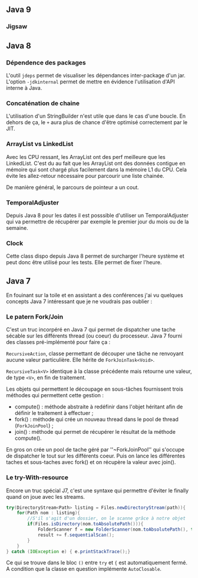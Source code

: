 <!-- --- title: Java / Concepts intéressant en Java -->
## Java 9
### Jigsaw


## Java 8
### Dépendence des packages
L'outil `jdeps` permet de visualiser les dépendances inter-package d'un jar.
L'option `-jdkinternal` permet de mettre en évidence l'utilisation d'API interne à Java.

### Concaténation de chaine
L'utilisation d'un StringBuilder n'est utile que dans le cas d'une boucle. En dehors de ça, le `+` aura plus de chance d'être optimisé correctement par le JIT.

### ArrayList vs LinkedList
Avec les CPU ressant, les ArrayList ont des perf meilleure que les LinkedList. C'est du au fait que les ArrayList ont des données contigue en mémoire qui
sont chargé plus facilement dans la mémoire L1 du CPU. Cela évite les allez-retour nécessaire pour parcourir une liste chainée.

De manière général, le parcours de pointeur a un cout.

### TemporalAdjuster
Depuis Java 8 pour les dates il est posssible d'utiliser un TemporalAdjuster qui va permettre de récupérer par exemple le premier jour du mois ou de la semaine.

### Clock
Cette class dispo depuis Java 8 permet de surcharger l'heure système et peut donc être utilisé pour les tests. Elle permet de fixer l'heure.

## Java 7
En fouinant sur la toile et en assistant a des conférences j'ai vu quelques concepts Java 7 intéressant que je ne
voudrais pas oublier :

### Le patern Fork/Join
C'est un truc incorpéré en Java 7 qui permet de dispatcher une tache sécable sur les différents thread (ou coeur) du
processeur. Java 7 fourni des classes pré-implémenté pour faire ça :

`RecursiveAction`, classe permettant de découper une tâche ne renvoyant aucune valeur particulière.
Elle hérite de `ForkJoinTask<Void>`.

`RecursiveTask<V>` identique à la classe précédente mais retourne une valeur, de type `<V>`, en fin de traitement.

Les objets qui permettent le découpage en sous-tâches fournissent trois méthodes qui permettent cette gestion :

 * compute() : méthode abstraite à redéfinir dans l'objet héritant afin de définir le traitement à effectuer ;
 * fork() : méthode qui crée un nouveau thread dans le pool de thread (`ForkJoinPool`) ;
 * join() : méthode qui permet de récupérer le résultat de la méthode compute().

En gros on crée un pool de tache géré par ''~ForkJoinPool'' qui s'occupe de dispatcher le tout sur les différents coeur.
Puis on lance les différentes taches et sous-taches avec fork() et on récupère la valeur avec join().

### Le try-With-resource
Encore un truc spécial J7, c'est une syntaxe qui permettre d'éviter le finally quand on joue avec les streams.

``` java
try(DirectoryStream<Path> listing = Files.newDirectoryStream(path)){			
	for(Path nom : listing){
		//S'il s'agit d'un dossier, on le scanne grâce à notre objet
		if(Files.isDirectory(nom.toAbsolutePath())){
			FolderScanner f = new FolderScanner(nom.toAbsolutePath(), this.filter);
			result += f.sequentialScan();
		}
	}
} catch (IOException e) { e.printStackTrace();}
```

Ce qui se trouve dans le bloc `()` entre `try` et `{` est automatiquement fermé. A condition que la classe en question
implémente `AutoClosable`.

<!-- --- tags: java -->
